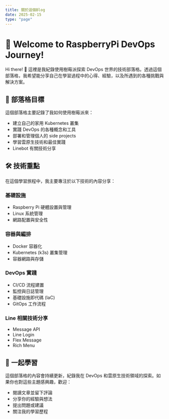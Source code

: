 ```yaml
---
title: 關於這個Blog
date: 2025-02-15
type: "page"
---
```

# 🌟 Welcome to RaspberryPi DevOps Journey!

Hi there! 👋 這裡是我紀錄使用樹莓派探索 DevOps 世界的技術部落格。透過這個部落格，我希望能分享自己在學習過程中的心得、經驗，以及所遇到的各種挑戰與解決方案。

## 🎯 部落格目標

這個部落格主要記錄了我如何使用樹莓派來：
- 建立自己的家用 Kubernetes 叢集
- 實踐 DevOps 的各種概念和工具
- 部署和管理個人的 side projects
- 學習雲原生技術和最佳實踐
- Linebot 有關技術分享

## 🛠️ 技術重點

在這個學習旅程中，我主要專注於以下技術的內容分享：

### 基礎設施
- Raspberry Pi 硬體設置與管理
- Linux 系統管理
- 網路配置與安全性

### 容器與編排
- Docker 容器化
- Kubernetes (k3s) 叢集管理
- 容器網路與存儲

### DevOps 實踐
- CI/CD 流程建置
- 監控與日誌管理
- 基礎設施即代碼 (IaC)
- GitOps 工作流程

### Line 相關技術分享
- Message API
- Line Login
- Flex Message
- Rich Menu

## 🤝 一起學習

這個部落格的內容會持續更新，紀錄我在 DevOps 和雲原生技術領域的探索。如果你也對這些主題感興趣，歡迎：
- 閱讀文章並留下評論
- 分享你的經驗與想法
- 提出問題或建議
- 關注我的學習歷程
